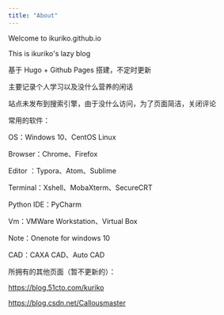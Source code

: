 ```yaml
---
title: "About"
---
```


Welcome to ikuriko.github.io  



This is ikuriko's lazy blog     



基于 Hugo + Github Pages 搭建，不定时更新    



主要记录个人学习以及没什么营养的闲话    



站点未发布到搜索引擎，由于没什么访问，为了页面简洁，关闭评论   



  

常用的软件：

OS：Windows 10、CentOS Linux

Browser：Chrome、Firefox

Editor ：Typora、Atom、Sublime

Terminal：Xshell、MobaXterm、SecureCRT

Python IDE：PyCharm

Vm：VMWare Workstation、Virtual Box

Note：Onenote for windows 10

CAD：CAXA CAD、Auto CAD



所拥有的其他页面（暂不更新的）：

https://blog.51cto.com/kuriko

https://blog.csdn.net/Callousmaster

